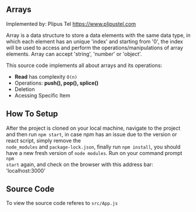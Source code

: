 ## Arrays
Implemented by: Plipus Tel <a href="https://www.plipus.tel.com" target="_blank">https://www.plipustel.com</a><p>

Array is a data structure to store a data elements with the same data type, in which each element has an unique 'index' and starting from '0', the index will be used to access and perform the operations/manipulations of array elements. Array can accept 'string', 'number' or 'object'. <p> 
This source code implements all about arrays and its operations:
<ul>
    <li><b>Read</b> has complexity <code>O(n)</code></li>
    <li></b>Operations: <b>push(), pop(), splice()</b></li>
    <li></b>Deletion</b></li>
    <li></b>Acessing Specific Item</b></li>
</ul>

## How To Setup

After the project is cloned on your local machine, navigate to the project and then run <code>npm start</code>, in case npm has an issue due to the version or react script, simply remove the <code> node_modules</code> and <code>package-lock.json</code>, finally run <code>npm install</code>, you should have a new fresh version of <code>node modules</code>. Run on your command prompt <code>npm start</code> again, and check on the browser with this address bar: 'localhost:3000'

## Source Code

To view the source code referes to <code>src/App.js</code>